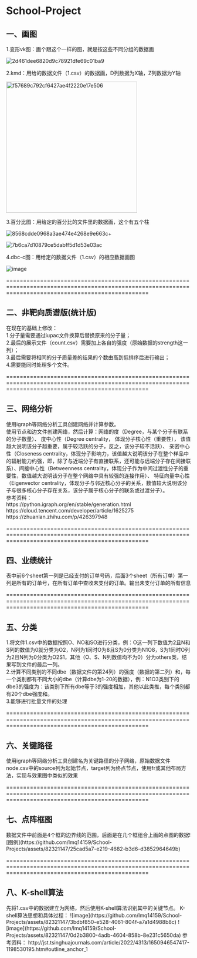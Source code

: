 # School-Project
<h2>一、画图</h2>

1.变形vk图：画个跟这个一样的图，就是按这些不同分组的数据画

![2d461dee6820d9c78921dfe69c01ba9](https://github.com/lmq14159/Others-project/assets/82321147/a847f319-95db-4303-a824-fca46936540e)

2.kmd：用给的数据文件（1.csv）的数据画，D列数据为X轴，Z列数据为Y轴

<img width="357" alt="f57689c792cf6427ae4f2220e17e506" src="https://github.com/lmq14159/Others-project/assets/82321147/dfaf4e83-5522-4ae4-a1b5-d5c5b6087530">

3.百分比图：用给定的百分比的文件里的数据画，这个有五个柱

![8568cdde0968a3ae474e4268e9e663c](https://github.com/lmq14159/Others-project/assets/82321147/3e996159-945d-4a63-96f3-c1d1bddfbca0)+

![7b6ca7d10879ce5dabff5d1d53e03ac](https://github.com/lmq14159/Others-project/assets/82321147/ae717aa3-b555-4b10-9103-84416809943d)

4.dbc-c图：用给定的数据文件（1.csv）的相应数据画图

![image](https://github.com/lmq14159/Others-project/assets/82321147/1ba28827-ee94-4938-a6c2-715f3444989a)



======================================================================================================================================================

<h2>二、非靶向质谱版(统计版)</h2>
在现在的基础上修改：</br>
1.分子量需要通过iupac文件换算后替换原来的分子量；</br>
2.最后的展示文件（count.csv）需要加上各自的强度（原始数据的strength这一列）；</br>
3.最后需要将相同的分子质量差的结果的个数由高到低排序后进行输出；</br>
4.需要能同时处理多个文件。



======================================================================================================================================================



<h2>三、网络分析</h2>
使用igraph等网络分析工具创建网络并计算参数。</br>
使用节点和边文件创建网络，然后计算：网络的度（Degree，与某个分子有联系的分子数量）、 度中心性（Degree centrality， 体现分子核心性（重要性）， 该值越大说明该分子越重要，属于较活跃的分子，反之，该分子较不活跃）、 亲密中心性（Closeness centrality，体现分子影响力，该值越大说明该分子在整个样品中的辐射能力约强，即，除了与近端分子有直接联系，还可能与远端分子存在间接联系）、间接中心性（Betweenness centrality，体现分子作为中间过渡性分子的重要性，数值越大说明该分子在整个网络中具有较强的连接作用）、 特征向量中心性（Eigenvector centrality，体现分子与邻近核心分子的关系，数值较大说明该分子与很多核心分子存在关系，该分子属于核心分子的联系或过渡分子）。 </br>
参考资料：</br>
https://python.igraph.org/en/stable/generation.html</br>
https://cloud.tencent.com/developer/article/1625275</br>
https://zhuanlan.zhihu.com/p/426397948



======================================================================================================================================================


<h2>四、业绩统计</h2>
表中前6个sheet第一列是已经支付的订单号码，后面3个sheet（所有订单）第一列是所有的订单号，在所有订单中查收未支付的订单。输出未支付订单的所有信息





======================================================================================================================================================


<h2>五、分类</h2>
1.将文件1.csv中的数据按照O、NO和SO进行分类，例：O这一列下数值为2且N和S列的数值为0就分类为O2，N列为1同时O为8且S为0分类为N1O8，S为1同时O列为2且N列为0分类为O2S1，其他（O、S、N列数值均不为0）分为others类，结果写到文件的最后一列。</br>
2.计算不同类别的不同dbe（数据文件的第24列）的强度（数据的第二列）和，每一个类别都有不同大小的dbe（计算dbe为1-20的数据），例：N1O3类别下的dbe3的强度为：该类别下所有dbe等于3的强度相加，其他以此类推，每个类别都有20个dbe强度和。</br>
3.能够进行批量文件的处理


======================================================================================================================================================


<h2>六、关键路径</h2>
使用igraph等网络分析工具创建名为关键路径的分子网络，原始数据文件node.csv中的source列为起始节点，target列为终点节点，使用fr或其他布局方法，实现与效果图中类似的效果

======================================================================================================================================================


<h2>七、点阵框图</h2>
数据文件中前面是4个框的边界线的范围，后面是在几个框组合上画的点图的数据![图例](https://github.com/lmq14159/School-Projects/assets/82321147/25cad5a7-e219-4682-b3d6-d3852964649b)


======================================================================================================================================================


<h2>八、K-shell算法</h2>
先将1.csv中的数据建立为网络，然后使用K-shell算法识别其中的关键节点。
K-shell算法思想和具体过程：
![image](https://github.com/lmq14159/School-Projects/assets/82321147/3bdbf850-e528-4061-804f-a7a1d4988b8c)
![image](https://github.com/lmq14159/School-Projects/assets/82321147/0d2b3800-4adb-4604-858b-8e231c5650da)
参考资料：
http://jst.tsinghuajournals.com/article/2022/4313/1650946547417-1198530195.htm#outline_anchor_1



